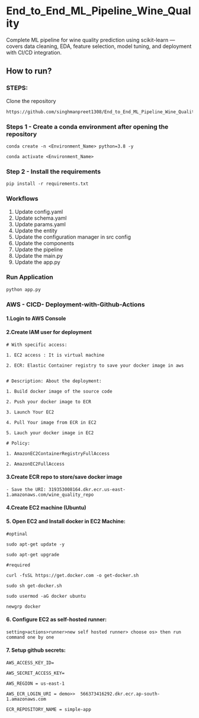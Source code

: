 # End_to_End_ML_Pipeline_Wine_Quality

Complete ML pipeline for wine quality prediction using scikit-learn — covers data cleaning, EDA, feature selection, model tuning, and deployment with CI/CD integration.

## How to run?

### STEPS:

Clone the repository

```
https://github.com/singhmanpreet1308/End_to_End_ML_Pipeline_Wine_Quality.git
```

### Steps 1 - Create a conda environment after opening the repository

```
conda create -n <Environment_Name> python=3.8 -y
```

```
conda activate <Environment_Name>
```

### Step 2 - Install the requirements

```
pip install -r requirements.txt
```

### Workflows

1. Update config.yaml
2. Update schema.yaml
3. Update params.yaml
4. Update the entity
5. Update the configuration manager in src config
6. Update the components
7. Update the pipeline
8. Update the main.py
9. Update the app.py

### Run Application

```
python app.py
```

### AWS - CICD- Deployment-with-Github-Actions

#### 1.Login to AWS Console

#### 2.Create IAM user for deployment

```
# With specific access:

1. EC2 access : It is virtual machine

2. ECR: Elastic Container registry to save your docker image in aws


# Description: About the deployment:

1. Build docker image of the source code

2. Push your docker image to ECR

3. Launch Your EC2 

4. Pull Your image from ECR in EC2

5. Lauch your docker image in EC2

# Policy:

1. AmazonEC2ContainerRegistryFullAccess

2. AmazonEC2FullAccess
```

#### 3.Create ECR repo to store/save docker image

```
- Save the URI: 319353008164.dkr.ecr.us-east-1.amazonaws.com/wine_quality_repo
```

#### 4.Create EC2 machine (Ubuntu)

#### 5. Open EC2 and Install docker in EC2 Machine:

```
#optinal

sudo apt-get update -y

sudo apt-get upgrade

#required

curl -fsSL https://get.docker.com -o get-docker.sh

sudo sh get-docker.sh

sudo usermod -aG docker ubuntu

newgrp docker
```

#### 6. Configure EC2 as self-hosted runner:

```
setting>actions>runner>new self hosted runner> choose os> then run command one by one
```

#### 7. Setup github secrets:

```
AWS_ACCESS_KEY_ID=

AWS_SECRET_ACCESS_KEY=

AWS_REGION = us-east-1

AWS_ECR_LOGIN_URI = demo>>  566373416292.dkr.ecr.ap-south-1.amazonaws.com

ECR_REPOSITORY_NAME = simple-app
```
